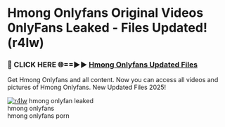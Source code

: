 # Hmong Onlyfans Original Videos 0nlyFans Leaked - Files Updated! (r4lw)

<h3>🔴 CLICK HERE 🌐==►► <a href="https://tinyurl.com/3hn5wdd3" rel="nofollow">Hmong Onlyfans Updated Files</a></h3>

Get Hmong Onlyfans and all content. Now you can access all videos and pictures of Hmong Onlyfans. New Updated Files 2025!

[![r4lw](https://i.imgur.com/4HnBqBT.gif)](https://tinyurl.com/3hn5wdd3)
hmong onlyfan leaked<br>
hmong onlyfans<br>
hmong onlyfans porn